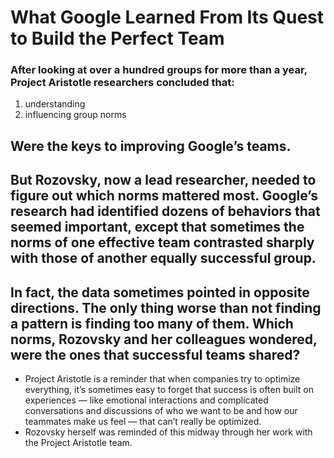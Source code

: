 # What Google Learned From Its Quest to Build the Perfect Team

### After looking at over a hundred groups for more than a year, Project Aristotle researchers concluded that:
1.  understanding 
2.  influencing group norms 
## Were the keys to improving Google’s teams.

## But Rozovsky, now a lead researcher, needed to figure out which norms mattered most. Google’s research had identified dozens of behaviors that seemed important, except that sometimes the norms of one effective team contrasted sharply with those of another equally successful group.

## In fact, the data sometimes pointed in opposite directions. The only thing worse than not finding a pattern is finding too many of them. Which norms, Rozovsky and her colleagues wondered, were the ones that successful teams shared?

- Project Aristotle is a reminder that when companies try to optimize everything, it’s sometimes easy to forget that success is often built on experiences — like emotional interactions and complicated conversations and discussions of who we want to be and how our teammates make us feel — that can’t really be optimized.
-  Rozovsky herself was reminded of this midway through her work with the Project Aristotle team. 






